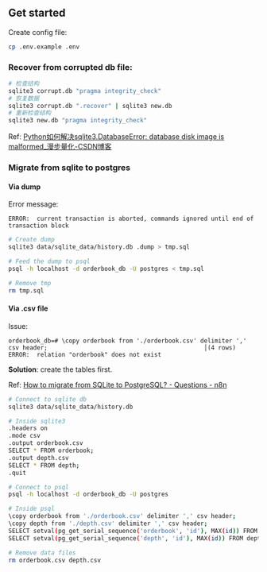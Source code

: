 ## Get started

Create config file:

``` sh
cp .env.example .env
```

### Recover from corrupted db file:

``` sh
# 检查结构
sqlite3 corrupt.db "pragma integrity_check"
# 恢复数据
sqlite3 corrupt.db ".recover" | sqlite3 new.db
# 重新检查结构
sqlite3 new.db "pragma integrity_check"
```

Ref: [Python如何解决sqlite3.DatabaseError: database disk image is malformed_漫步量化-CSDN博客](https://blog.csdn.net/The_Time_Runner/article/details/106590571)

### Migrate from sqlite to postgres

#### Via dump

Error message:
``` log
ERROR:  current transaction is aborted, commands ignored until end of transaction block
```

``` sh
# Create dump
sqlite3 data/sqlite_data/history.db .dump > tmp.sql

# Feed the dump to psql
psql -h localhost -d orderbook_db -U postgres < tmp.sql

# Remove tmp
rm tmp.sql
```

#### Via .csv file

Issue:
``` log
orderbook_db=# \copy orderbook from './orderbook.csv' delimiter ',' csv header;                                            │(4 rows)
ERROR:  relation "orderbook" does not exist
```

**Solution**: create the tables first.

Ref: [How to migrate from SQLite to PostgreSQL? - Questions - n8n](https://community.n8n.io/t/how-to-migrate-from-sqlite-to-postgresql/2170/5)

``` sh
# Connect to sqlite db
sqlite3 data/sqlite_data/history.db

# Inside sqlite3
.headers on
.mode csv
.output orderbook.csv
SELECT * FROM orderbook;
.output depth.csv
SELECT * FROM depth;
.quit

# Connect to psql
psql -h localhost -d orderbook_db -U postgres

# Inside psql
\copy orderbook from './orderbook.csv' delimiter ',' csv header;
\copy depth from './depth.csv' delimiter ',' csv header;
SELECT setval(pg_get_serial_sequence('orderbook', 'id'), MAX(id)) FROM orderbook;
SELECT setval(pg_get_serial_sequence('depth', 'id'), MAX(id)) FROM depth;

# Remove data files
rm orderbook.csv depth.csv
```
